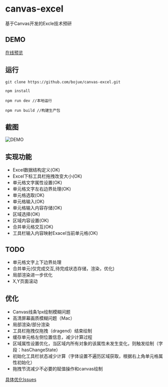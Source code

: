 # canvas-excel

基于Canvas开发的Excle技术预研

## DEMO

[在线预览](https://bojue.github.io/canvas-excel)

## 运行

```
git clone https://github.com/bojue/canvas-excel.git

npm install 

npm run dev //本地运行
 
npm run build //构建生产包

```

## 截图

![DEMO](https://github.com/bojue/canvas-excel/raw/master/src/assets/demo.PNG)

## 实现功能

- Excel数据结构定义(OK)
- Excel下标工具栏拖拽改变大小(OK)
- 单元格文字属性设置(OK)
- 单元格文字左右边界处理(OK)
- 单元格选取(OK)
- 单元格输入(OK)
- 单元格输入内容存储(OK)
- 区域选择(OK)
- 区域内容设置(OK)
- 合并单元格交互(OK)
- 工具栏输入内容映射Exacel当前单元格(OK)

## TODO

- 单元格文字上下边界处理
- 合并单元(仅完成交互,待完成状态存储，渲染，优化)
- 局部渲染进一步优化
- X,Y页面滚动

## 优化

- Canvas线条1px绘制模糊问题
- 高清屏幕画质模糊问题（Mac）
- 局部渲染/部分渲染
- 工具栏拖拽仅拖拽（dragend）结束绘制
- 缓存单元格左侧位置信息，减少计算过程
- 区域属性设置优化，当区域内所有对象的该属性未发生变化，则触发绘制（字段：hasChangeState）
- 初始化工具栏状态减少计算（字体设置不遍历区域获取，根据右上角单元格属性初始化）
- 拖拽节流减少不必要的赋值操作和canvas绘制

[具体优化Issues](https://github.com/bojue/canvas-excel/issues/1)


